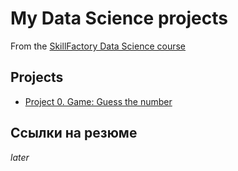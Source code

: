 # My Data Science projects

From the [SkillFactory Data Science course](https://skillfactory.ru/data-science-specialization)

## Projects

* [Project 0. Game: Guess the number](https://github.com/qwerty-team/sf_data_science_30/tree/master/project_0)
<!-- * [Project 1. ________](____) -->
<!-- * [Project 2. ________](____) -->

## Ссылки на резюме
*later*